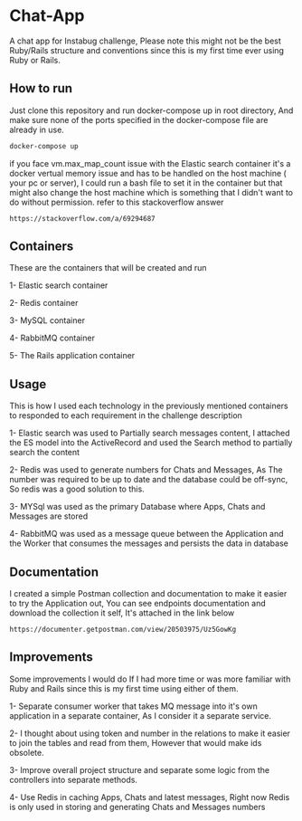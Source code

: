 # Chat-App

A chat app for Instabug challenge, Please note this might not be the best Ruby/Rails structure and conventions since this is my first time ever using Ruby or Rails.

## How to run

Just clone this repository and run docker-compose up in root directory, And make sure none of the ports specified in the docker-compose file are already in use.

```bash
docker-compose up
```

if you face vm.max_map_count issue with the Elastic search container it's a docker vertual memory issue and has to be handled on the host machine ( your pc or server), I could run a bash file to set it in the container but that might also change the host machine which is something that I didn't want to do without permission. refer to this stackoverflow answer

```
https://stackoverflow.com/a/69294687
```

## Containers

These are the containers that will be created and run

1- Elastic search container

2- Redis container

3- MySQL container

4- RabbitMQ container

5- The Rails application container

## Usage
This is how I used each technology in the previously mentioned containers to responded to each requirement in the challenge description

1- Elastic search was used to Partially search messages content, I attached the ES model into the ActiveRecord and used the Search method to partially search the content

2- Redis was used to generate numbers for Chats and Messages, As The number was required to be up to date and the database could be off-sync, So redis was a good solution to this.

3- MYSql was used as the primary Database where Apps, Chats and Messages are stored

4- RabbitMQ was used as a message queue between the Application and the Worker that consumes the messages and persists the data in database


## Documentation
I created a simple Postman collection and documentation to make it easier to try the Application out, You can see endpoints documentation and download the collection it self, It's attached in the link below

```
https://documenter.getpostman.com/view/20503975/Uz5GowKg
```

## Improvements

Some improvements I would do If I had more time or was more familiar with Ruby and Rails since this is my first time using either of them.

1- Separate consumer worker that takes MQ message into it's own application in a separate container, As I consider it a separate service.

2- I thought about using token and number in the relations to make it easier to join the tables and read from them, However that would make ids obsolete.

3- Improve overall project structure and separate some logic from the controllers into separate methods.

4- Use Redis in caching Apps, Chats and latest messages, Right now Redis is only used in storing and generating Chats and Messages numbers 
